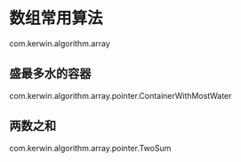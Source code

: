 # 数组常用算法
com.kerwin.algorithm.array 
## 盛最多水的容器
com.kerwin.algorithm.array.pointer.ContainerWithMostWater
## 两数之和
com.kerwin.algorithm.array.pointer.TwoSum